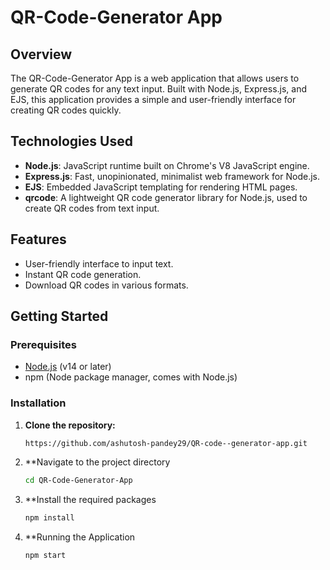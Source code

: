# QR-Code-Generator App

## Overview
The QR-Code-Generator App is a web application that allows users to generate QR codes for any text input. Built with Node.js, Express.js, and EJS, this application provides a simple and user-friendly interface for creating QR codes quickly.

## Technologies Used
- **Node.js**: JavaScript runtime built on Chrome's V8 JavaScript engine.
- **Express.js**: Fast, unopinionated, minimalist web framework for Node.js.
- **EJS**: Embedded JavaScript templating for rendering HTML pages.
- **qrcode**: A lightweight QR code generator library for Node.js, used to create QR codes from text input.

## Features
- User-friendly interface to input text.
- Instant QR code generation.
- Download QR codes in various formats.

## Getting Started

### Prerequisites
- [Node.js](https://nodejs.org/) (v14 or later)
- npm (Node package manager, comes with Node.js)

### Installation

1. **Clone the repository:**
   ```bash
   https://github.com/ashutosh-pandey29/QR-code--generator-app.git

2. **Navigate to the project directory
    ```bash
    cd QR-Code-Generator-App

3. **Install the required packages
     ```bash
     npm install

4. **Running the Application
     ```bash
     npm start

